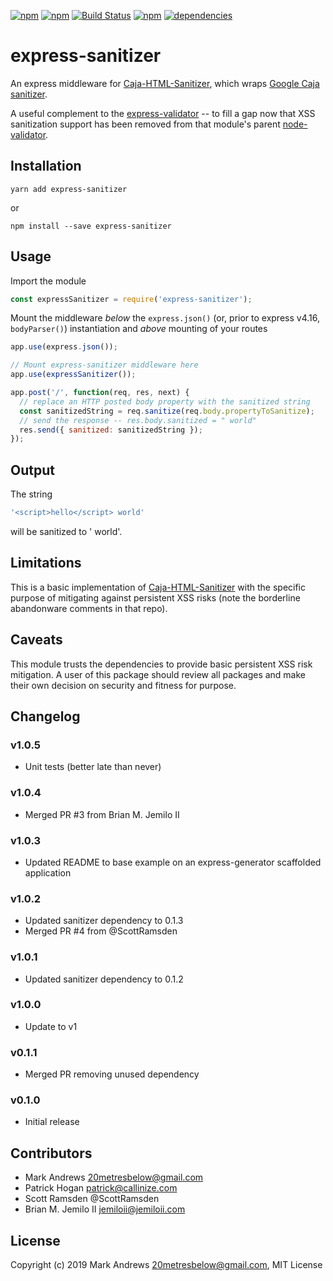 [![npm](https://img.shields.io/npm/dm/express-sanitizer.svg?style=flat-square)](https://github.com/markau/express-sanitizer)
[![npm](https://img.shields.io/npm/v/express-sanitizer.svg?style=flat-square)](https://github.com/markau/express-sanitizer)
[![Build Status](https://travis-ci.org/markau/express-sanitizer.png?branch=master&style=flat-square)](https://travis-ci.org/markau/express-sanitizer)
[![npm](https://img.shields.io/npm/l/express.svg?style=flat-square)](https://github.com/markau/express-sanitizer)
[![dependencies](https://david-dm.org/markau/express-sanitizer.svg?style=flat-square)](https://david-dm.org/markau/express-sanitizer)

# express-sanitizer

An express middleware for [Caja-HTML-Sanitizer](https://github.com/theSmaw/Caja-HTML-Sanitizer), which wraps [Google Caja sanitizer](https://code.google.com/p/google-caja/wiki/JsHtmlSanitizer).

A useful complement to the [express-validator](https://github.com/ctavan/express-validator) -- to fill a gap now that XSS sanitization support has been removed from that module's parent [node-validator](https://github.com/chriso/node-validator).

## Installation

```
yarn add express-sanitizer
```

or

```
npm install --save express-sanitizer
```

## Usage

Import the module

```javascript
const expressSanitizer = require('express-sanitizer');
```

Mount the middleware *below* the `express.json()` (or, prior to express v4.16, `bodyParser()`) instantiation and *above* mounting of your routes

```javascript
app.use(express.json());

// Mount express-sanitizer middleware here
app.use(expressSanitizer());

app.post('/', function(req, res, next) {
  // replace an HTTP posted body property with the sanitized string
  const sanitizedString = req.sanitize(req.body.propertyToSanitize);
  // send the response -- res.body.sanitized = " world"
  res.send({ sanitized: sanitizedString });
});
```

## Output

The string
```javascript
'<script>hello</script> world'
```
will be sanitized to ' world'.

## Limitations

This is a basic implementation of [Caja-HTML-Sanitizer](https://github.com/theSmaw/Caja-HTML-Sanitizer) with the specific purpose of mitigating against persistent XSS risks (note the borderline abandonware comments in that repo).

## Caveats

This module trusts the dependencies to provide basic persistent XSS risk mitigation. A user of this package should review all packages and make their own decision on security and fitness for purpose.

## Changelog

### v1.0.5
- Unit tests (better late than never)

### v1.0.4
- Merged PR #3 from Brian M. Jemilo II

### v1.0.3
- Updated README to base example on an express-generator scaffolded application

### v1.0.2
- Updated sanitizer dependency to 0.1.3
- Merged PR #4 from @ScottRamsden

### v1.0.1
- Updated sanitizer dependency to 0.1.2

### v1.0.0
- Update to v1

### v0.1.1
- Merged PR removing unused dependency

### v0.1.0
- Initial release

## Contributors

- Mark Andrews <20metresbelow@gmail.com>
- Patrick Hogan <patrick@callinize.com>
- Scott Ramsden @ScottRamsden
- Brian M. Jemilo II <jemiloii@jemiloii.com>

## License

Copyright (c) 2019 Mark Andrews <20metresbelow@gmail.com>, MIT License

